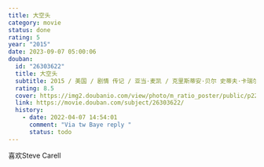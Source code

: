```yaml
---
title: 大空头
category: movie
status: done
rating: 5
year: "2015"
date: 2023-09-07 05:00:06
douban:
  id: "26303622"
  title: 大空头
  subtitle: 2015 / 美国 / 剧情 传记 / 亚当·麦凯 / 克里斯蒂安·贝尔 史蒂夫·卡瑞尔
  rating: 8.5
  cover: https://img2.doubanio.com/view/photo/m_ratio_poster/public/p2283531871.jpg
  link: https://movie.douban.com/subject/26303622/
  history:
    - date: 2022-04-07 14:54:01
      comment: "Via tw Baye reply "
      status: todo
---
```


喜欢Steve Carell
